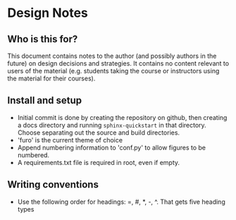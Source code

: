 # Design Notes

## Who is this for?

This document contains notes to the author (and possibly authors in the future) on design decisions and strategies.  It contains no content relevant to users of the material (e.g. students taking the course or instructors using the material for their courses).

## Install and setup

- Initial commit is done by creating the repository on github, then creating a docs directory and running `sphinx-quickstart` in that directory.  Choose separating out the source and build directories.
- 'furo' is the current theme of choice
- Append numbering information to 'conf.py' to allow figures to be numbered.
- A requirements.txt file is required in root, even if empty.

## Writing conventions

- Use the following order for headings: =, #, *, -, ^.  That gets five heading types
